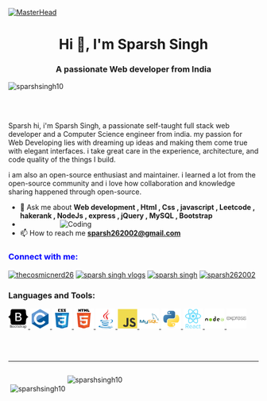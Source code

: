 [![MasterHead](https://jusmarktech.com/public/a/images/pages/web_development.gif)](https://rishavchanda.io)
<h1 align="center">Hi 👋, I'm Sparsh Singh</h1>
<h3 align="center">A passionate Web developer from India</h3>


<p align="left"> <img src="https://komarev.com/ghpvc/?username=sparshsingh10&label=Profile%20views&color=0e75b6&style=flat" alt="sparshsingh10" /> </p>

<p align="left"> <a href="https://twitter.com/" target="blank"><img src="https://img.shields.io/twitter/follow/?logo=twitter&style=for-the-badge" alt="" /></a> </p>
<br />
Sparsh
hi, i'm Sparsh Singh, a passionate self-taught full stack web developer and a Computer Science engineer from india. my passion for Web Developing lies with dreaming up ideas and making them come true with elegant interfaces. i take great care in the experience, architecture, and code quality of the things I build.

i am also an open-source enthusiast and maintainer. i learned a lot from the open-source community and i love how collaboration and knowledge sharing happened through open-source.

- 💬 Ask me about **Web development , Html , Css , javascript , Leetcode , hakerank , NodeJs , express , jQuery , MySQL , Bootstrap**
- <img align="right" alt="Coding" width="400" src="https://media.tenor.com/BqbIhT4Mb7cAAAAd/programmer-rounded-edges.gif">
- 📫 How to reach me **sparsh262002@gmail.com**

<h3 style="color:blue"align="left">Connect with me:</h3>
<p align="left">
<a href="https://instagram.com/thecosmicnerd26" target="blank"><img align="center" src="https://raw.githubusercontent.com/rahuldkjain/github-profile-readme-generator/master/src/images/icons/Social/instagram.svg" alt="thecosmicnerd26" height="30" width="40" /></a>
<a href="https://www.youtube.com/channel/UCXy_Ch_ekQ6Ap_IqVQ6egCQ" target="blank"><img align="center" src="https://raw.githubusercontent.com/rahuldkjain/github-profile-readme-generator/master/src/images/icons/Social/youtube.svg" alt="sparsh singh vlogs" height="30" width="40" /></a>
<a href="https://www.hackerrank.com/sparsh262002" target="blank"><img align="center" src="https://raw.githubusercontent.com/rahuldkjain/github-profile-readme-generator/master/src/images/icons/Social/hackerrank.svg" alt="sparsh singh" height="30" width="40" /></a>
  <a href="https://www.leetcode.com/sparsh262002" target="blank"><img align="center" src="https://raw.githubusercontent.com/rahuldkjain/github-profile-readme-generator/master/src/images/icons/Social/leet-code.svg" alt="sparsh262002" height="30" width="40" /></a>
</p>

<h3 align="left">Languages and Tools:</h3>
<p align="left"> <a href="https://getbootstrap.com" target="_blank" rel="noreferrer"> <img src="https://raw.githubusercontent.com/devicons/devicon/master/icons/bootstrap/bootstrap-plain-wordmark.svg" alt="bootstrap" width="40" height="40"/> </a> <a href="https://www.cprogramming.com/" target="_blank" rel="noreferrer"> <img src="https://raw.githubusercontent.com/devicons/devicon/master/icons/c/c-original.svg" alt="c" width="40" height="40"/> </a> <a href="https://www.w3schools.com/css/" target="_blank" rel="noreferrer"> <img src="https://raw.githubusercontent.com/devicons/devicon/master/icons/css3/css3-original-wordmark.svg" alt="css3" width="40" height="40"/> </a> <a href="https://www.w3.org/html/" target="_blank" rel="noreferrer"> <img src="https://raw.githubusercontent.com/devicons/devicon/master/icons/html5/html5-original-wordmark.svg" alt="html5" width="40" height="40"/> </a> <a href="https://www.java.com" target="_blank" rel="noreferrer"> <img src="https://raw.githubusercontent.com/devicons/devicon/master/icons/java/java-original.svg" alt="java" width="40" height="40"/> </a> <a href="https://developer.mozilla.org/en-US/docs/Web/JavaScript" target="_blank" rel="noreferrer"> <img src="https://raw.githubusercontent.com/devicons/devicon/master/icons/javascript/javascript-original.svg" alt="javascript" width="40" height="40"/> </a> <a href="https://www.mysql.com/" target="_blank" rel="noreferrer"> <img src="https://raw.githubusercontent.com/devicons/devicon/master/icons/mysql/mysql-original-wordmark.svg" alt="mysql" width="40" height="40"/> </a> <a href="https://www.python.org" target="_blank" rel="noreferrer"> <img src="https://raw.githubusercontent.com/devicons/devicon/master/icons/python/python-original.svg" alt="python" width="40" height="40"/> </a> <a href="https://reactjs.org/" target="_blank" rel="noreferrer"> <img src="https://raw.githubusercontent.com/devicons/devicon/master/icons/react/react-original-wordmark.svg" alt="react" width="40" height="40"/> </a><a href="https://nodejs.org" target="_blank" rel="noreferrer"> <img src="https://raw.githubusercontent.com/devicons/devicon/master/icons/nodejs/nodejs-original-wordmark.svg" alt="nodejs" width="40" height="40"/> </a><a href="https://expressjs.com" target="_blank" rel="noreferrer"> <img src="https://raw.githubusercontent.com/devicons/devicon/master/icons/express/express-original-wordmark.svg" alt="express" width="40" height="40"/> </a> </p>

<br>
<br>
<hr>
<p  style="display:inline-block;">&nbsp;<img align="center" src="https://github-readme-stats.vercel.app/api?username=sparshsingh10&show_icons=true&theme=gotham" alt="sparshsingh10" /></p>

<p style="display:inline-block;"><img align="left" src="https://github-readme-stats.vercel.app/api/top-langs?username=sparshsingh10&show_icons=true&locale=en&layout=compact" alt="sparshsingh10" /></p>
<!-- <p>&nbsp;<img align="center" src="https://github-readme-stats.vercel.app/api?username=SparshSingh10&show_icons=true&theme=gotham" alt="SparshSingh10" /> -->

